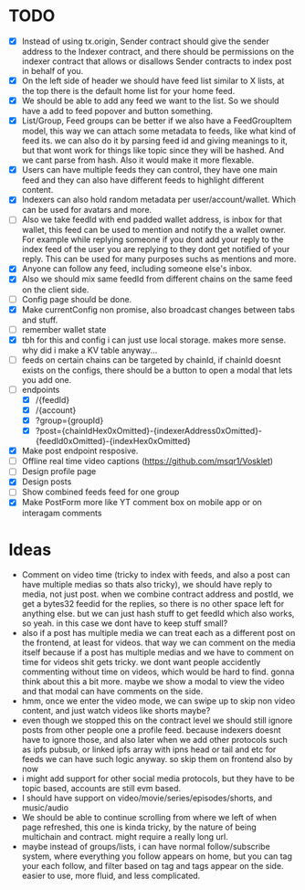# TODO

-   [x] Instead of using tx.origin, Sender contract should give the sender address to the Indexer contract, and there should be permissions on the indexer contract that allows or disallows Sender contracts to index post in behalf of you.
-   [x] On the left side of header we should have feed list similar to X lists, at the top there is the default home list for your home feed.
-   [x] We should be able to add any feed we want to the list. So we should have a add to feed popover and button something.
-   [x] List/Group, Feed groups can be better if we also have a FeedGroupItem model, this way we can attach some metadata to feeds, like what kind of feed its. we can also do it by parsing feed id and giving meanings to it, but that wont work for things like topic since they will be hashed. And we cant parse from hash. Also it would make it more flexable.
-   [x] Users can have multiple feeds they can control, they have one main feed and they can also have different feeds to highlight different content.
-   [x] Indexers can also hold random metadata per user/account/wallet. Which can be used for avatars and more.
-   [ ] Also we take feedId with end padded wallet address, is inbox for that wallet, this feed can be used to mention and notify the a wallet owner. For example while replying someone if you dont add your reply to the index feed of the user you are replying to they dont get notified of your reply. This can be used for many purposes suchs as mentions and more.
-   [x] Anyone can follow any feed, including someone else's inbox.
-   [x] Also we should mix same feedId from different chains on the same feed on the client side.
-   [ ] Config page should be done.
-   [x] Make currentConfig non promise, also broadcast changes between tabs and stuff.
-   [ ] remember wallet state
-   [x] tbh for this and config i can just use local storage. makes more sense. why did i make a KV table anyway...
-   [ ] feeds on certain chains can be targeted by chainId, if chainId doesnt exists on the configs, there should be a button to open a modal that lets you add one.
-   [ ] endpoints
    -   [x] /{feedId}
    -   [x] /{account}
    -   [x] ?group={groupId}
    -   [x] ?post={chainIdHex0xOmitted}-{indexerAddress0xOmitted}-{feedId0xOmitted}-{indexHex0xOmitted}
-   [x] Make post endpoint resposive.
-   [ ] Offline real time video captions (https://github.com/msqr1/Vosklet)
-   [ ] Design profile page
-   [x] Design posts
-   [ ] Show combined feeds feed for one group
-   [x] Make PostForm more like YT comment box on mobile app or on interagam comments

# Ideas

-   Comment on video time (tricky to index with feeds, and also a post can have multiple medias so thats also tricky), we should have reply to media, not just post. when we combine contract address and postId, we get a bytes32 feedid for the replies, so there is no other space left for anything else. but we can just hash stuff to get feedId which also works, so yeah. in this case we dont have to keep stuff small?
-   also if a post has multiple media we can treat each as a different post on the frontend, at least for videos. that way we can comment on the media itself because if a post has multiple medias and we have to comment on time for videos shit gets tricky. we dont want people accidently commenting without time on videos, which would be hard to find. gonna think about this a bit more. maybe we show a modal to view the video and that modal can have comments on the side.
-   hmm, once we enter the video mode, we can swipe up to skip non video content, and just watch videos like shorts maybe?
-   even though we stopped this on the contract level we should still ignore posts from other people one a profile feed. because indexers doesnt have to ignore those, and also later when we add other protocols such as ipfs pubsub, or linked ipfs array with ipns head or tail and etc for feeds we can have such logic anyway. so skip them on frontend also by now
-   i might add support for other social media protocols, but they have to be topic based, accounts are still evm based.
-   I should have support on video/movie/series/episodes/shorts, and music/audio
-   We should be able to continue scrolling from where we left of when page refreshed, this one is kinda tricky, by the nature of being multichain and contract. might require a really long url.
-   maybe instead of groups/lists, i can have normal follow/subscribe system, where everything you follow appears on home, but you can tag your each follow, and filter based on tag and tags appear on the side. easier to use, more fluid, and less complicated.
